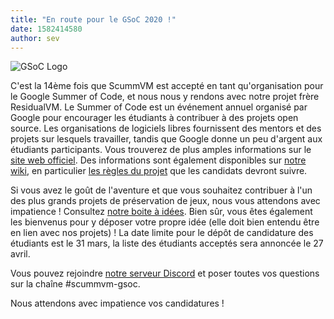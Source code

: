 ```yaml
---
title: "En route pour le GSoC 2020 !"
date: 1582414580
author: sev
---
```


![GSoC Logo](/data/news/GSoC2017Logo.png)

C'est la 14ème fois que ScummVM est accepté en tant qu'organisation pour le Google Summer of Code, et nous nous y rendons avec notre projet frère ResidualVM.
Le Summer of Code est un événement annuel organisé par Google pour encourager les étudiants à contribuer à des projets open source. Les organisations de logiciels libres fournissent des mentors et des projets sur lesquels travailler, tandis que Google donne un peu d'argent aux étudiants participants. Vous trouverez de plus amples informations sur le [site web officiel](https://summerofcode.withgoogle.com). Des informations sont également disponibles sur [notre wiki](http://wiki.scummvm.org/index.php/Summer_of_Code), en particulier [les règles du projet](http://wiki.scummvm.org/index.php/Summer_of_Code/Project_Rules) que les candidats devront suivre.

Si vous avez le goût de l'aventure et que vous souhaitez contribuer à l'un des plus grands projets de préservation de jeux, nous vous attendons avec impatience !
Consultez [notre boite à idées](http://wiki.scummvm.org/index.php/Summer_of_Code/GSoC_Ideas_2020). Bien sûr, vous êtes également les bienvenus pour y déposer votre propre idée (elle doit bien entendu être en lien avec nos projets) ! La date limite pour le dépôt de candidature des étudiants est le 31 mars, la liste des étudiants acceptés sera annoncée le 27 avril.

Vous pouvez rejoindre [notre serveur Discord](https://discord.gg/5D8yTtF) et poser toutes vos questions sur la chaîne #scummvm-gsoc.

Nous attendons avec impatience vos candidatures !
